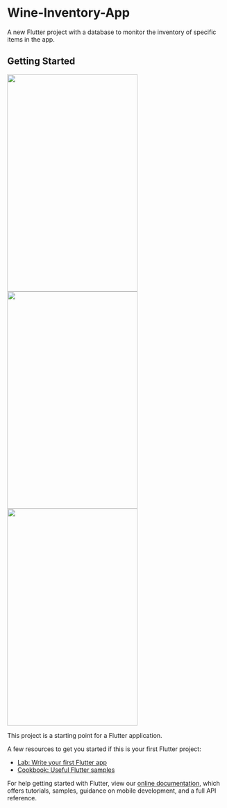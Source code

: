 # Wine-Inventory-App

A new Flutter project with a database to monitor the inventory of specific items in the app.

## Getting Started

<img src="https://user-images.githubusercontent.com/56199413/82020261-62876780-96a6-11ea-8ca8-f756d0ee77f7.jpg" width="300" height="500" />
<img src="https://user-images.githubusercontent.com/56199413/82020264-631ffe00-96a6-11ea-8485-3ccac9d61e6f.jpg" width="300" height="500" />
<img src="https://user-images.githubusercontent.com/56199413/82020267-64512b00-96a6-11ea-9ec3-40f54e15cf40.jpg" width="300" height="500" />

This project is a starting point for a Flutter application.

A few resources to get you started if this is your first Flutter project:

- [Lab: Write your first Flutter app](https://flutter.dev/docs/get-started/codelab)
- [Cookbook: Useful Flutter samples](https://flutter.dev/docs/cookbook)

For help getting started with Flutter, view our
[online documentation](https://flutter.dev/docs), which offers tutorials,
samples, guidance on mobile development, and a full API reference.
